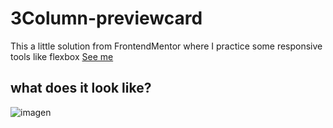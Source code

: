 # 3Column-previewcard

This a little solution from FrontendMentor where I practice some responsive tools like flexbox
[See me]([https://dalpb.github.io/FrontendMentor-QRComponent/](https://dalpb.github.io/FrontendMentor-3column-prewiedcard/))
## what does it look like?
![imagen](https://github.com/user-attachments/assets/f8bc652c-d4a7-474d-bed7-60260e17d516)
